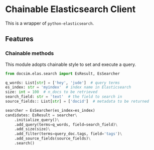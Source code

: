 Chainable Elasticsearch Client
=====

This is a wrapper of `python-elasticsearch`.

## Features

### Chainable methods
This module adopts chainable style to set and execute a query.
 
```python
from docsim.elas.search import EsResult, EsSearcher

q_words: List[str] = ['hey', 'jude']  # query terms
es_index: str = 'myindex'  # index name in Elasticsearch
size: int = 100  # n_docs to be retrieved
search_field: str = 'text'  # the field to search in
source_fields:: List[str] = ['docid']  # metadata to be returned

searcher = EsSearcher(es_index=es_index)
candidates: EsResult = searcher\
    .initialize_query()\
    .add_query(terms=q_words, field=search_field)\
    .add_size(size)\
    .add_filter(terms=query_doc.tags, field='tags')\
    .add_source_fields(source_fields)\
    .search()
```
